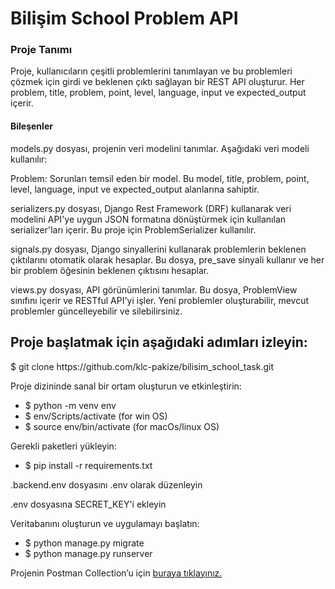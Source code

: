 <h1>Bilişim School Problem API</h1>

<h3>Proje Tanımı</h3>
<p>Proje, kullanıcıların çeşitli problemlerini tanımlayan ve bu problemleri çözmek için girdi ve beklenen çıktı sağlayan bir REST API oluşturur. Her problem,  title, problem, point, level, language, input ve expected_output içerir.</p>

<h4>Bileşenler</h4>
<p>models.py dosyası, projenin veri modelini tanımlar. Aşağıdaki veri modeli kullanılır:</p>
<p>Problem: Sorunları temsil eden bir model. Bu model, title, problem, point, level, language, input ve expected_output alanlarına sahiptir.</p>

<p>serializers.py dosyası, Django Rest Framework (DRF) kullanarak veri modelini API'ye uygun JSON formatına dönüştürmek için kullanılan serializer'ları içerir. Bu proje için ProblemSerializer kullanılır.</p>

<p>signals.py dosyası, Django sinyallerini kullanarak problemlerin beklenen çıktılarını otomatik olarak hesaplar. Bu dosya, pre_save sinyali kullanır ve her bir problem öğesinin beklenen çıktısını hesaplar.</p>

<p>views.py dosyası, API görünümlerini tanımlar. Bu dosya, ProblemView sınıfını içerir ve RESTful API'yi işler. Yeni problemler oluşturabilir, mevcut problemler güncelleyebilir ve silebilirsiniz.</p>

<h2>Proje başlatmak için aşağıdaki adımları izleyin:</h2>

<p>$ git clone https://github.com/klc-pakize/bilisim_school_task.git</p>

<p>Proje dizininde sanal bir ortam oluşturun ve etkinleştirin:</p>
<ul>
    <li>$ python -m venv env</li>
    <li>$ env/Scripts/activate (for win OS)</li>
    <li>$ source env/bin/activate (for macOs/linux OS)</li>
</ul>

<p>Gerekli paketleri yükleyin:</p>
<ul> 
   <li>$ pip install -r requirements.txt</li>
</ul>

<p>.backend.env dosyasını .env olarak düzenleyin</p>
<p>.env dosyasına SECRET_KEY'i ekleyin</p>

<p>Veritabanını oluşturun ve uygulamayı başlatın:</p> 
<ul> 
   <li> $ python manage.py migrate</li>
   <li> $ python manage.py runserver</li>
</ul>

<p>Projenin Postman Collection’u için <a href="https://documenter.getpostman.com/view/23604502/2s9YC1WE6K">buraya tıklayınız.</a></p>
